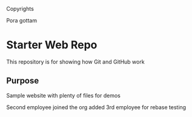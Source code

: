 Copyrights

Pora gottam 

# Starter Web Repo

This repository is for showing how Git and GitHub work

## Purpose

Sample website with plenty of files for demos

Second employee joined the org
added 3rd employee for rebase testing